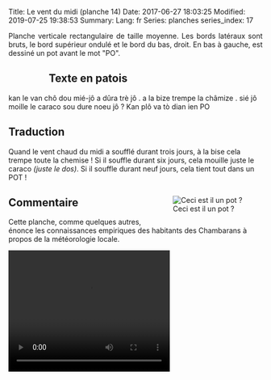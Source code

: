Title: Le vent du midi (planche 14)
Date: 2017-06-27 18:03:25
Modified: 2019-07-25 19:38:53
Summary: 
Lang: fr
Series: planches
series_index: 17

<p style="text-align:justify;">Planche verticale rectangulaire de taille moyenne. Les bords latéraux sont bruts, le bord supérieur ondulé et le bord du bas, droit. En bas à gauche, est dessiné un pot avant le mot "PO". </p>
<figure class="image-block" style="float: left;">
  <img alt="" src="{static}/images/planche_14.png">
  <figcaption style="max-width: 236px"></figcaption>
</figure>


## Texte en patois
kan le van chô dou mié-jô a dûra trè jô . a la bize trempe la châmize . sié jô moille le caraco sou dure noeu jô ? Kan plô  va tò dian ien   PO

## Traduction
Quand le vent chaud du midi a soufflé durant trois jours, à la bise cela trempe toute la chemise !  Si il souffle durant six jours, cela  mouille juste le caraco *(juste le dos)*. Si  il souffle durant neuf jours, cela tient tout dans un POT !
<figure class="image-block" style="float: right;">
  <img alt="Ceci est il un pot ?" src="{static}/images/planche_14_dessin.png">
  <figcaption style="max-width: 258px">Ceci est il un pot ?</figcaption>
</figure>


## Commentaire
Cette planche, comme quelques autres, énonce les connaissances empiriques des habitants des Chambarans à propos de la météorologie locale.



<video width="320" height="240" controls>
  <source src="https://d1njpgd0ygatdn.cloudfront.net/video_14.mp4" type="video/mp4">
</video>
